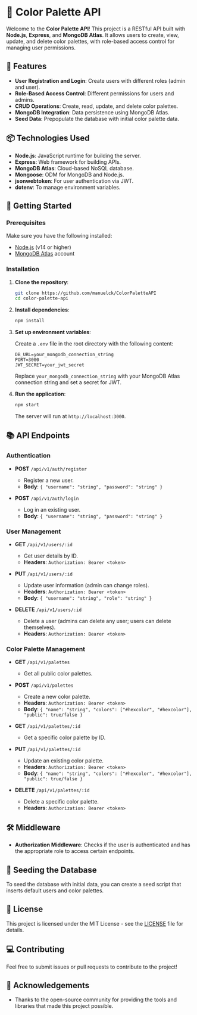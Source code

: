 # 🎨 Color Palette API

Welcome to the **Color Palette API**! This project is a RESTful API built with **Node.js**, **Express**, and **MongoDB Atlas**. It allows users to create, view, update, and delete color palettes, with role-based access control for managing user permissions.

## 🚀 Features

- **User Registration and Login**: Create users with different roles (admin and user).
- **Role-Based Access Control**: Different permissions for users and admins.
- **CRUD Operations**: Create, read, update, and delete color palettes.
- **MongoDB Integration**: Data persistence using MongoDB Atlas.
- **Seed Data**: Prepopulate the database with initial color palette data.

## 📦 Technologies Used

- **Node.js**: JavaScript runtime for building the server.
- **Express**: Web framework for building APIs.
- **MongoDB Atlas**: Cloud-based NoSQL database.
- **Mongoose**: ODM for MongoDB and Node.js.
- **jsonwebtoken**: For user authentication via JWT.
- **dotenv**: To manage environment variables.

## 🔧 Getting Started

### Prerequisites

Make sure you have the following installed:

- [Node.js](https://nodejs.org/en/) (v14 or higher)
- [MongoDB Atlas](https://www.mongodb.com/cloud/atlas) account

### Installation

1. **Clone the repository**:

   ```bash
   git clone https://github.com/manuelck/ColorPaletteAPI
   cd color-palette-api
   ```

2. **Install dependencies**:

   ```bash
   npm install
   ```

3. **Set up environment variables**:

   Create a `.env` file in the root directory with the following content:

   ```plaintext
   DB_URL=your_mongodb_connection_string
   PORT=3000
   JWT_SECRET=your_jwt_secret
   ```

   Replace `your_mongodb_connection_string` with your MongoDB Atlas connection string and set a secret for JWT.

4. **Run the application**:

   ```bash
   npm start
   ```

   The server will run at `http://localhost:3000`.

## 📚 API Endpoints

### Authentication

- **POST** `/api/v1/auth/register`
  - Register a new user.
  - **Body**: `{ "username": "string", "password": "string" }`
  
- **POST** `/api/v1/auth/login`
  - Log in an existing user.
  - **Body**: `{ "username": "string", "password": "string" }`

### User Management

- **GET** `/api/v1/users/:id`
  - Get user details by ID.
  - **Headers**: `Authorization: Bearer <token>`

- **PUT** `/api/v1/users/:id`
  - Update user information (admin can change roles).
  - **Headers**: `Authorization: Bearer <token>`
  - **Body**: `{ "username": "string", "role": "string" }`

- **DELETE** `/api/v1/users/:id`
  - Delete a user (admins can delete any user; users can delete themselves).
  - **Headers**: `Authorization: Bearer <token>`

### Color Palette Management

- **GET** `/api/v1/palettes`
  - Get all public color palettes.
  
- **POST** `/api/v1/palettes`
  - Create a new color palette.
  - **Headers**: `Authorization: Bearer <token>`
  - **Body**: `{ "name": "string", "colors": ["#hexcolor", "#hexcolor"], "public": true/false }`

- **GET** `/api/v1/palettes/:id`
  - Get a specific color palette by ID.
  
- **PUT** `/api/v1/palettes/:id`
  - Update an existing color palette.
  - **Headers**: `Authorization: Bearer <token>`
  - **Body**: `{ "name": "string", "colors": ["#hexcolor", "#hexcolor"], "public": true/false }`

- **DELETE** `/api/v1/palettes/:id`
  - Delete a specific color palette.
  - **Headers**: `Authorization: Bearer <token>`

## 🛠️ Middleware

- **Authorization Middleware**: Checks if the user is authenticated and has the appropriate role to access certain endpoints.

## 📝 Seeding the Database

To seed the database with initial data, you can create a seed script that inserts default users and color palettes.

## 📄 License

This project is licensed under the MIT License - see the [LICENSE](LICENSE) file for details.

## 💻 Contributing

Feel free to submit issues or pull requests to contribute to the project!

## 🙏 Acknowledgements

- Thanks to the open-source community for providing the tools and libraries that made this project possible.
